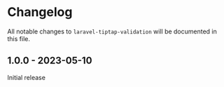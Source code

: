 # Changelog

All notable changes to `laravel-tiptap-validation` will be documented in this file.

## 1.0.0 - 2023-05-10

Initial release
